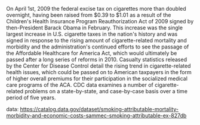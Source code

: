 On April 1st, 2009 the federal excise tax on cigarettes more than doubled overnight, having been
raised from $0.39 to $1.01 as a result of  the Children's Health Insurance Program Reauthorization 
Act of 2009 signed by then-President Barack Obama in February. This increase was the single 
largest increase in U.S. cigarette taxes in the nation's history and was signed in response to
the rising amount of cigarette-related mortality and morbidity and the administration's continued 
efforts to see the passage of the Affordable Healthcare for America Act, which would ultimately
be passed after a long series of reforms in 2010. Casualty statistics released by the Center 
for Disease Control detail the rising trend in cigarette-related health issues, which could be
passed on to American taxpayers in the form of higher overall premiums for their participation
in the socialized medical care programs of the ACA. CDC data examines a number of cigarette-related
problems on a state-by-state, and case-by-case basis over a time period of five years.

data: https://catalog.data.gov/dataset/smoking-attributable-mortality-morbidity-and-economic-costs-sammec-smoking-attributable-ex-827db
